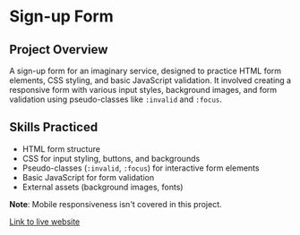 # Sign-up Form

## Project Overview
A sign-up form for an imaginary service, designed to practice HTML form elements, CSS styling, and basic JavaScript validation. It involved creating a responsive form with various input styles, background images, and form validation using pseudo-classes like `:invalid` and `:focus`.

## Skills Practiced
- HTML form structure
- CSS for input styling, buttons, and backgrounds
- Pseudo-classes (`:invalid`, `:focus`) for interactive form elements
- Basic JavaScript for form validation
- External assets (background images, fonts)

**Note**: Mobile responsiveness isn't covered in this project.

[Link to live website](https://faisalsherif7.github.io/odin-signup-form/)
